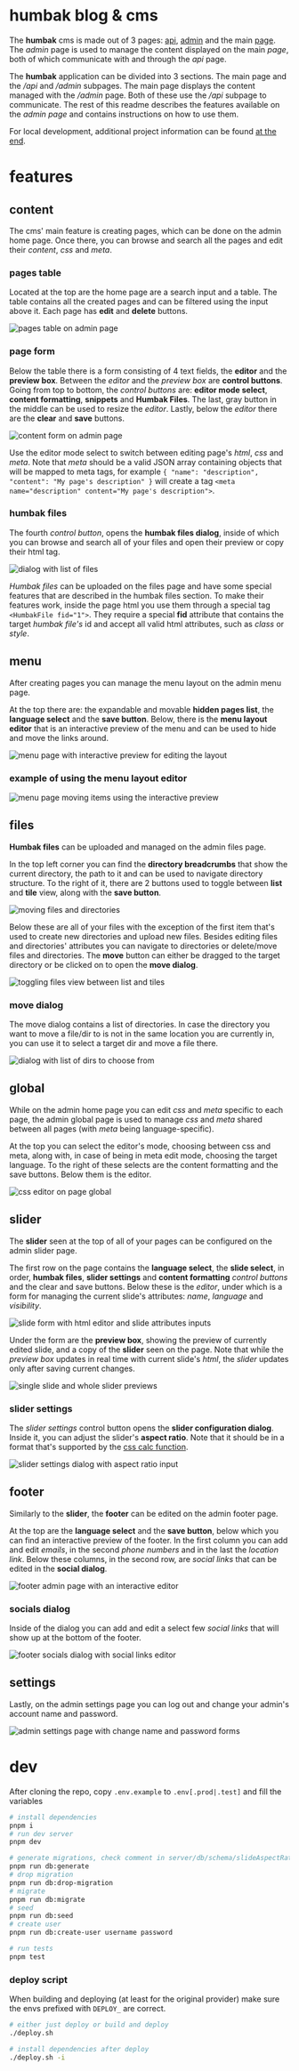 # humbak blog & cms

The **humbak** cms is made out of 3 pages: [api](https://github.com/asasinmode/humbak/tree/master/api), [admin](https://github.com/asasinmode/humbak/tree/master/admin) and the main [page](https://github.com/asasinmode/humbak/tree/master/page). The _admin_ page is used to manage the content displayed on the main _page_, both of which communicate with and through the _api_ page.

The **humbak** application can be divided into 3 sections. The main page and the _/api_ and _/admin_ subpages. The main page displays the content managed with the _/admin_ page. Both of these use the _/api_ subpage to communicate. The rest of this readme describes the features available on the _admin page_ and contains instructions on how to use them.

For local development, additional project information can be found [at the end](#dev).

# features

## content

The cms' main feature is creating pages, which can be done on the admin home page. Once there, you can browse and search all the pages and edit their _content_, _css_ and _meta_.

### pages table

Located at the top are the home page are a search input and a table. The table contains all the created pages and can be filtered using the input above it. Each page has **edit** and **delete** buttons.

<img src="https://raw.githubusercontent.com/asasinmode/humbak/master/api/src/db/scripts/assets/pages-table-en.png" title="pages table" alt="pages table on admin page">

### page form

Below the table there is a form consisting of 4 text fields, the **editor** and the **preview box**. Between the _editor_ and the _preview box_ are **control buttons**. Going from top to bottom, the _control buttons_ are: **editor mode select**, **content formatting**, **snippets** and **Humbak Files**. The last, gray button in the middle can be used to resize the _editor_. Lastly, below the _editor_ there are the **clear** and **save** buttons.

<img src="https://raw.githubusercontent.com/asasinmode/humbak/master/api/src/db/scripts/assets/pages-form-en.png" title="content form" alt="content form on admin page">

Use the editor mode select to switch between editing page's _html_, _css_ and _meta_. Note that _meta_ should be a valid JSON array containing objects that will be mapped to meta tags, for example `{ "name": "description", "content": "My page's description" }` will create a tag `<meta name="description" content="My page's description">`.

### humbak files

The fourth _control button_, opens the **humbak files dialog**, inside of which you can browse and search all of your files and open their preview or copy their html tag.

<img src="https://raw.githubusercontent.com/asasinmode/humbak/master/api/src/db/scripts/assets/pages-humbak-files-en.png" title="humbak files dialog" alt="dialog with list of files">

_Humbak files_ can be uploaded on the files page and have some special features that are described in the humbak files section. To make their features work, inside the page html you use them through a special tag `<HumbakFile fid="1">`. They require a special **fid** attribute that contains the target _humbak file's_ id and accept all valid html attributes, such as _class_ or _style_.

## menu

After creating pages you can manage the menu layout on the admin menu page.

At the top there are: the expandable and movable **hidden pages list**, the **language select** and the **save button**. Below, there is the **menu layout editor** that is an interactive preview of the menu and can be used to hide and move the links around.

<img src="https://raw.githubusercontent.com/asasinmode/humbak/master/api/src/db/scripts/assets/menu-en.png" title="menu page" alt="menu page with interactive preview for editing the layout">

### example of using the menu layout editor

<img src="https://raw.githubusercontent.com/asasinmode/humbak/master/api/src/db/scripts/assets/menu-en.gif" title="menu page using" alt="menu page moving items using the interactive preview">

## files

**Humbak files** can be uploaded and managed on the admin files page.

In the top left corner you can find the **directory breadcrumbs** that show the current directory, the path to it and can be used to navigate directory structure. To the right of it, there are 2 buttons used to toggle between **list** and **tile** view, along with the **save button**.

<img src="https://raw.githubusercontent.com/asasinmode/humbak/master/api/src/db/scripts/assets/files-moving-en.gif" title="moving files" alt="moving files and directories">

Below these are all of your files with the exception of the first item that's used to create new directories and upload new files. Besides editing files and directories' attributes you can navigate to directories or delete/move files and directories. The **move** button can either be dragged to the target directory or be clicked on to open the **move dialog**.

<img src="https://raw.githubusercontent.com/asasinmode/humbak/master/api/src/db/scripts/assets/files-toggling-view-en.gif" title="toggling view" alt="toggling files view between list and tiles">

### move dialog

The move dialog contains a list of directories. In case the directory you want to move a file/dir to is not in the same location you are currently in, you can use it to select a target dir and move a file there.

<img src="https://raw.githubusercontent.com/asasinmode/humbak/master/api/src/db/scripts/assets/files-move-dialog-en.png" title="move dialog" alt="dialog with list of dirs to choose from">

## global

While on the admin home page you can edit _css_ and _meta_ specific to each page, the admin global page is used to manage _css_ and _meta_ shared between all pages (with _meta_ being language-specific).

At the top you can select the editor's mode, choosing between css and meta, along with, in case of being in meta edit mode, choosing the target language. To the right of these selects are the content formatting and the save buttons. Below them is the editor.

<img src="https://raw.githubusercontent.com/asasinmode/humbak/master/api/src/db/scripts/assets/global-en.png" title="global page" alt="css editor on page global">

## slider

The **slider** seen at the top of all of your pages can be configured on the admin slider page.

The first row on the page contains the **language select**, the **slide select**, in order, **humbak files**, **slider settings** and **content formatting** _control buttons_ and the clear and save buttons. Below these is the _editor_, under which is a form for managing the current slide's attributes: _name_, _language_ and _visibility_.

<img src="https://raw.githubusercontent.com/asasinmode/humbak/master/api/src/db/scripts/assets/slider-form-en.png" title="slide form" alt="slide form with html editor and slide attributes inputs">

Under the form are the **preview box**, showing the preview of currently edited slide, and a copy of the **slider** seen on the page. Note that while the _preview box_ updates in real time with current slide's _html_, the _slider_ updates only after saving current changes.

<img src="https://raw.githubusercontent.com/asasinmode/humbak/master/api/src/db/scripts/assets/slider-previews-en.png" title="slider previews" alt="single slide and whole slider previews">

### slider settings

The _slider settings_ control button opens the **slider configuration dialog**. Inside it, you can adjust the slider's **aspect ratio**. Note that it should be in a format that's supported by the [css calc function](https://developer.mozilla.org/en-US/docs/Web/CSS/calc).

<img src="https://raw.githubusercontent.com/asasinmode/humbak/master/api/src/db/scripts/assets/slider-settings-dialog-en.png" title="slider settings dialog" alt="slider settings dialog with aspect ratio input">

## footer

Similarly to the **slider**, the **footer** can be edited on the admin footer page.

At the top are the **language select** and the **save button**, below which you can find an interactive preview of the footer. In the first column you can add and edit _emails_, in the second _phone numbers_ and in the last the _location link_. Below these columns, in the second row, are _social links_ that can be edited in the **social dialog**.

<img src="https://raw.githubusercontent.com/asasinmode/humbak/master/api/src/db/scripts/assets/footer-en.png" title="footer overview" alt="footer admin page with an interactive editor">

### socials dialog

Inside of the dialog you can add and edit a select few _social links_ that will show up at the bottom of the footer.

<img src="https://raw.githubusercontent.com/asasinmode/humbak/master/api/src/db/scripts/assets/footer-socials-en.png" title="socials dialog" alt="footer socials dialog with social links editor">

## settings

Lastly, on the admin settings page you can log out and change your admin's account name and password.

<img src="https://raw.githubusercontent.com/asasinmode/humbak/master/api/src/db/scripts/assets/settings-en.png" title="settings page" alt="admin settings page with change name and password forms">

# dev

After cloning the repo, copy `.env.example` to `.env[.prod|.test]` and fill the variables

```bash
# install dependencies
pnpm i
# run dev server
pnpm dev

# generate migrations, check comment in server/db/schema/slideAspectRatio.ts
pnpm run db:generate
# drop migration
pnpm run db:drop-migration
# migrate
pnpm run db:migrate
# seed
pnpm run db:seed
# create user
pnpm run db:create-user username password

# run tests
pnpm test
```

### deploy script

When building and deploying (at least for the original provider) make sure the envs prefixed with `DEPLOY_` are correct.

```sh
# either just deploy or build and deploy
./deploy.sh

# install dependencies after deploy
./deploy.sh -i
```
